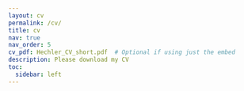 ```yaml
---
layout: cv
permalink: /cv/
title: cv
nav: true
nav_order: 5
cv_pdf: Hechler_CV_short.pdf  # Optional if using just the embed
description: Please download my CV 
toc:
  sidebar: left
---
```

